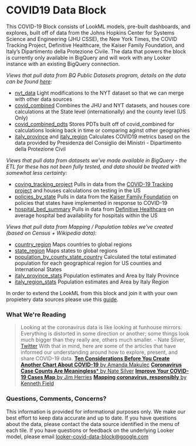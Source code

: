 # COVID19 Data Block

 This COVID-19 Block consists of LookML models, pre-built dashboards, and explores, built off of data from the Johns Hopkins Center for Systems Science and Engineering (JHU CSSE), the New York Times, the COVID Tracking Project, Definitive Healthcare, the Kaiser Family Foundation, and Italy’s Dipartimento della Protezione Civile. The data that powers the block is currently only available in BigQuery and will work with any Looker instance with an existing BigQuery connection.


*Views that pull data from BQ Public Datasets program, details on the data can be found [here](https://cloud.google.com/blog/products/data-analytics/free-public-datasets-for-covid19):*

 - [nyt_data](/projects/covid/files/covid_block/nyt_data.view.lkml) Light modifications to the NYT dataset so that we can merge with other data sources
 - [covid_combined](/projects/covid/files/covid_block/covid_combined.view.lkml) Combines the JHU and NYT datasets, and houses core calculations at the State level (internationally) and the county level (US Only)
 - [covid_combined_pdts](/projects/covid/files/covid_block/covid_combined_pdts.view.lkml) Stores PDTs built off of covid_combined for calculations looking back in time or comparing aginst other geographies
 - [italy_province](/projects/covid/files/covid_block/italy_province.view.lkml) and [italy_region](/projects/covid/files/covid_block/italy_regions.view.lkml) Calculates COVID19 metrics based on the data provided by Presidenza del Consiglio dei Ministri - Dipartimento della Protezione Civil


*Views that pull data from datasets we've made available in BigQuery - the ETL for these has not been fully tested, and data should be treated with somewhat less certainty:*

  - [coving_tracking_project](/projects/covid/files/covid_block/covid_tracking_project.view.lkml) Pulls in data from the [COVID-19 Tracking project](https://github.com/COVID19Tracking/covid-tracking-data/blob/master/data/states_daily_4pm_et.csv  ) and houses calculations on testing in the US
  - [policies_by_state](/projects/covid/files/covid_block/policies_by_state.view.lkml) Pulls in data from the [Kaiser Family Foundation](https://s3-us-west-1.amazonaws.com/starschema.covid/) on policies that states have implemented in response to COVID-19
  - [hospital_bed_summary](/projects/covid/files/covid_block/hospital_bed_summary.view.lkml) Pulls in data from [Definitive Healthcare](https://opendata.arcgis.com/datasets/1044bb19da8d4dbfb6a96eb1b4ebf629_0.csv) on average hospital bed availability for hospitals within the US

*Views that pull data from Mapping / Population tables we've created (based on Census + Wikipedia data):*

  - [country_region](/projects/covid/files/covid_block/country_region.view.lkml) Maps countries to global regions
  - [state_region](/projects/covid/files/covid_block/state_region.view.lkml) Maps states to global regions
  - [population_by_county_state_country](/projects/covid/files/covid_block/population_by_county_state_country.view.lkml) Calculated the total estimated population for each geographical region for US counties and International States
  - [italy_province_stats](/projects/covid/files/covid_block/italy_province_stats.view.lkml) Population estimates and Area by Italy Province
  - [italy_region_stats](/projects/covid/files/covid_block/italy_region_stats.view.lkml) Population estimates and Area by Italy Region

In order to extend the LookML from this block and join it with your own propietery data sources please use this [guide](https://docs.looker.com/data-modeling/marketplace/customize-blocks).


### What We're Reading
> Looking at the coronavirus data is like looking at funhouse mirrors. Everything is distorted in some direction or another; some things look much bigger than they really are, others much smaller. - Nate Silver, [Twitter](https://twitter.com/NateSilver538/status/1241064789738217473?s=20)
With that in mind, here are some of the articles that have informed our understanding around how to explore, present, and share COVID-19 data.
[**Ten Considerations Before You Create Another Chart About COVID-19** by Amanda Makulec](https://medium.com/nightingale/ten-considerations-before-you-create-another-chart-about-covid-19-27d3bd691be8)
[**Coronavirus Case Counts Are Meaningless*** by Nate Silver](https://fivethirtyeight.com/features/coronavirus-case-counts-are-meaningless/)
[**Improve Your COVID-19 Cases Map** by Jim Herries](https://storymaps.arcgis.com/stories/1cbce9094e88438fa75148cb35f99caf)
[**Mapping coronavirus, responsibly** by Kenneth Field](https://www.esri.com/arcgis-blog/products/product/mapping/mapping-coronavirus-responsibly/)
### Questions, Comments, Concerns?
This information is provided for informational purposes only.
We make our best effort to keep data accurate and up to date. If you have questions about the data, please contact the data source identified in the menu of each tile. If you have questions or feedback on the underlying Looker model, please email looker-covid-data-block@google.com
